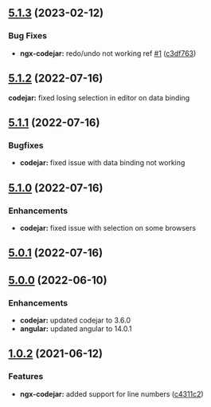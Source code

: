 ## [5.1.3](https://github.com/julianpoemp/ngx-codejar/compare/v5.1.2...v5.1.3) (2023-02-12)

### Bug Fixes

* **ngx-codejar:** redo/undo not working ref [#1](https://github.com/julianpoemp/ngx-codejar/issues/1) ([c3df763](https://github.com/julianpoemp/ngx-codejar/commit/c3df7630c0f5628528ad3407da53b4030dac5b47))

## [5.1.2](https://github.com/julianpoemp/ngx-codejar/compare/v5.1.1...v5.1.2) (2022-07-16)

**codejar:** fixed losing selection in editor on data binding

## [5.1.1](https://github.com/julianpoemp/ngx-codejar/compare/v5.1.0...v5.1.1) (2022-07-16)

### Bugfixes

* **codejar:** fixed issue with data binding not working

## [5.1.0](https://github.com/julianpoemp/ngx-codejar/compare/v5.0.1...v5.1.0) (2022-07-16)

### Enhancements

* **codejar:** fixed issue with selection on some browsers

## [5.0.1](https://github.com/julianpoemp/ngx-codejar/compare/v5.0.0...v5.0.1) (2022-07-16)

## [5.0.0](https://github.com/julianpoemp/ngx-codejar/compare/v1.0.2...v5.0.0) (2022-06-10)

### Enhancements

* **codejar:** updated codejar to 3.6.0
* **angular:** updated angular to 14.0.1

## [1.0.2](https://github.com/julianpoemp/ngx-codejar/compare/v1.0.1...v1.0.2) (2021-06-12)

### Features

* **ngx-codejar:** added support for line
  numbers ([c4311c2](https://github.com/julianpoemp/ngx-codejar/commit/c4311c23397f042e1d347cc63c6a32a9dc9fb2cf))

